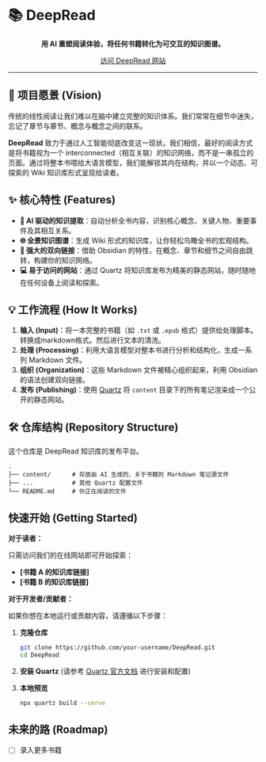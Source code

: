 # 📚 DeepRead

<p align="center">
  <strong>用 AI 重塑阅读体验，将任何书籍转化为可交互的知识图谱。</strong>
</p>

<p align="center">
  <a href="[[DeepRead]](https://deepread.aizhi.site/)">访问 DeepRead 网站</a>
</p>

---

## 🚀 项目愿景 (Vision)

传统的线性阅读让我们难以在脑中建立完整的知识体系。我们常常在细节中迷失，忘记了章节与章节、概念与概念之间的联系。

**DeepRead** 致力于通过人工智能彻底改变这一现状。我们相信，最好的阅读方式是将书籍视为一个 interconnected（相互关联）的知识网络，而不是一串孤立的页面。通过将整本书喂给大语言模型，我们能解锁其内在结构，并以一个动态、可探索的 Wiki 知识库形式呈现给读者。

## ✨ 核心特性 (Features)

- **🤖 AI 驱动的知识提取**：自动分析全书内容，识别核心概念、关键人物、重要事件及其相互关系。
- **🌐 全景知识图谱**：生成 Wiki 形式的知识库，让你轻松鸟瞰全书的宏观结构。
- **🔗 强大的双向链接**：借助 Obsidian 的特性，在概念、章节和细节之间自由跳转，构建你的知识网络。
- **💻 易于访问的网站**：通过 Quartz 将知识库发布为精美的静态网站，随时随地在任何设备上阅读和探索。

## 💡 工作流程 (How It Works)

1.  **输入 (Input)**：将一本完整的书籍（如 `.txt` 或 `.epub` 格式）提供给处理脚本。转换成markdown格式。然后进行文本的清洗。
2.  **处理 (Processing)**：利用大语言模型对整本书进行分析和结构化，生成一系列 Markdown 文件。
3.  **组织 (Organization)**：这些 Markdown 文件被精心组织起来，利用 Obsidian 的语法创建双向链接。
4.  **发布 (Publishing)**：使用 [Quartz](https://quartz.jzhao.xyz/) 将 `content` 目录下的所有笔记渲染成一个公开的静态网站。

## 🛠️ 仓库结构 (Repository Structure)

这个仓库是 DeepRead 知识库的发布平台。

```
.
├── content/      # 存放由 AI 生成的、关于书籍的 Markdown 笔记源文件
├── ...           # 其他 Quartz 配置文件
└── README.md     # 你正在阅读的文件
```

## 快速开始 (Getting Started)

**对于读者：**

只需访问我们的在线网站即可开始探索：
- **[书籍 A 的知识库链接]**
- **[书籍 B 的知识库链接]**

**对于开发者/贡献者：**

如果你想在本地运行或贡献内容，请遵循以下步骤：

1.  **克隆仓库**
    ```bash
    git clone https://github.com/your-username/DeepRead.git
    cd DeepRead
    ```
2.  **安装 Quartz**
    (请参考 [Quartz 官方文档](https://quartz.jzhao.xyz/) 进行安装和配置)

3.  **本地预览**
    ```bash
    npx quartz build --serve
    ```

## 未来的路 (Roadmap)

- [ ] 录入更多书籍
